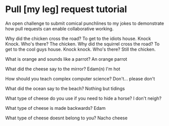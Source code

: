 # Pull [my leg] request tutorial
An open challenge to submit comical punchlines to my jokes to demonstrate how pull requests can enable collaborative working. 

Why did the chicken cross the road?
To get to the idiots house.
Knock Knock.
Who's there?
The chicken.
Why did the squirrel cross the road?
To get to the cool guys house.
Knock knock.
Who's there?
Still the chicken.

What is orange and sounds like a parrot?
An orange parrot

What did the cheese say to the mirror?
Edam(n) I'm hot

How should you teach complex computer science? 
Don't... please don't

What did the ocean say to the beach?
Nothing but tidings

What type of cheese do you use if you need to hide a horse?
I don't neigh?

What type of cheese is made backwards?
Edam

What type of cheese doesnt belong to you?
Nacho cheese
